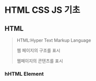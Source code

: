 # HTML CSS JS 기초

## HTML

> HTML:Hyper Text Markup Language
> 
> 웹 페이지의 구조를 표시
> 
> 웹페이지의 콘텐츠를 표시
> 
### hHTML Element
